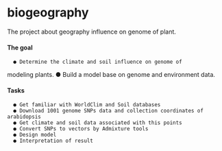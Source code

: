 # biogeography
The project about geography influence on genome of plant.

#### The goal

      ● Determine the climate and soil influence on genome of
modeling plants.
      ● Build a model base on genome and environment data.
  
#### Tasks
      ● Get familiar with WorldClim and Soil databases
      ● Download 1001 genome SNPs data and collection coordinates of arabidopsis
      ● Get climate and soil data associated with this points
      ● Convert SNPs to vectors by Admixture tools
      ● Design model
      ● Interpretation of result
